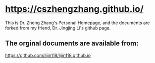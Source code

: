 # https://cszhengzhang.github.io/
This is Dr. Zheng Zhang's Personal Homepage, and the documents are forked from my friend, Dr. Jingjing Li's github page.
## The orginal documents are available from:
https://github.com/lijin118/lijin118.github.io
